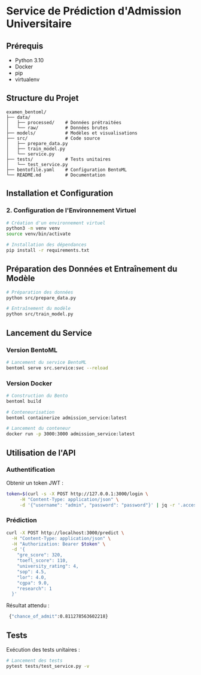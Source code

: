 # Service de Prédiction d'Admission Universitaire

## Prérequis

- Python 3.10
- Docker
- pip
- virtualenv 

## Structure du Projet

```
examen_bentoml/
├── data/
│   ├── processed/    # Données prétraitées
│   └── raw/          # Données brutes
├── models/           # Modèles et visualisations
├── src/              # Code source
│   ├── prepare_data.py
│   ├── train_model.py
│   └── service.py
├── tests/            # Tests unitaires
│   └── test_service.py
├── bentofile.yaml    # Configuration BentoML
└── README.md         # Documentation
```

## Installation et Configuration

### 2. Configuration de l'Environnement Virtuel

```bash
# Création d'un environnement virtuel
python3 -m venv venv
source venv/bin/activate

# Installation des dépendances
pip install -r requirements.txt
```

## Préparation des Données et Entraînement du Modèle

```bash
# Préparation des données
python src/prepare_data.py

# Entraînement du modèle
python src/train_model.py
```

## Lancement du Service

### Version BentoML

```bash
# Lancement du service BentoML
bentoml serve src.service:svc --reload
```

### Version Docker

```bash
# Construction du Bento
bentoml build

# Conteneurisation
bentoml containerize admission_service:latest

# Lancement du conteneur
docker run -p 3000:3000 admission_service:latest
```

## Utilisation de l'API

### Authentification

Obtenir un token JWT :

```bash
token=$(curl -s -X POST http://127.0.0.1:3000/login \
     -H "Content-Type: application/json" \
     -d '{"username": "admin", "password": "password"}' | jq -r '.access_token')
```

### Prédiction

```bash
curl -X POST http://localhost:3000/predict \
  -H "Content-Type: application/json" \
  -H "Authorization: Bearer $token" \
  -d '{
    "gre_score": 320,
    "toefl_score": 110,
    "university_rating": 4,
    "sop": 4.5,
    "lor": 4.0,
    "cgpa": 9.0,
    "research": 1
  }'
```
Résultat attendu :

```bash
 {"chance_of_admit":0.811278563602218}
```

## Tests

Exécution des tests unitaires :

```bash
# Lancement des tests
pytest tests/test_service.py -v
```
